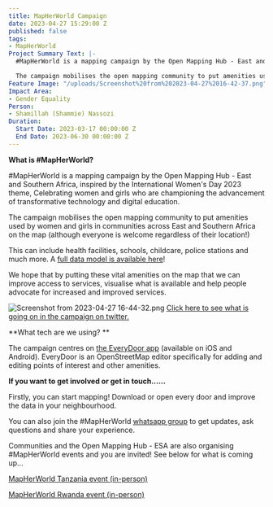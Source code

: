 ```yaml
---
title: MapHerWorld Campaign
date: 2023-04-27 15:29:00 Z
published: false
tags:
- MapHerWorld
Project Summary Text: |-
  #MapHerWorld is a mapping campaign by the Open Mapping Hub - East and Southern Africa, inspired by the International Women's Day 2023 theme, Celebrating women and girls who are championing the advancement of transformative technology and digital education.

  The campaign mobilises the open mapping community to put amenities used by women and girls in communities across East and Southern Africa on the map (although everyone is welcome regardless of their location!)
Feature Image: "/uploads/Screenshot%20from%202023-04-27%2016-42-37.png"
Impact Area:
- Gender Equality
Person:
- Shamillah (Shammie) Nassozi
Duration:
  Start Date: 2023-03-17 00:00:00 Z
  End Date: 2023-06-30 00:00:00 Z
---
```


**What is #MapHerWorld?**

#MapHerWorld is a mapping campaign by the Open Mapping Hub - East and Southern Africa, inspired by the International Women's Day 2023 theme, Celebrating women and girls who are championing the advancement of transformative technology and digital education.

The campaign mobilises the open mapping community to put amenities used by women and girls in communities across East and Southern Africa on the map (although everyone is welcome regardless of their location!)

This can include health facilities, schools, childcare, police stations and much more. A [full data model is available here](https://docs.google.com/document/d/1aIaYkWQlxq-E6ofRrvYdXageqWJCkSMGSi2CicLU5wM/edit?usp=sharing)!

We hope that by putting these vital amenities on the map that we can improve access to services, visualise what is available and help people advocate for increased and improved services.

![Screenshot from 2023-04-27 16-44-32.png](/uploads/Screenshot%20from%202023-04-27%2016-44-32.png)
[Click here to see what is going on in the campaign on twitter.](https://twitter.com/search?q=%23mapherworld&src=typed_query)

**What tech are we using? **

The campaign centres on [the EveryDoor app](https://every-door.app/) (available on iOS and Android). EveryDoor is an OpenStreetMap editor specifically for adding and editing points of interest and other amenities.

**If you want to get involved or get in touch......**

Firstly, you can start mapping! Download or open every door and improve the data in your neighbourhood.

You can also join the #MapHerWorld [whatsapp group](https://chat.whatsapp.com/Dl7UeKmH9mZ3csygQxcwJT) to get updates, ask questions and share your experience.

Communities and the Open Mapping Hub - ESA are also organising #MapHerWorld events and you are invited! See below for what is coming up...

[MapHerWorld Tanzania event (in-person)](https://twitter.com/openmapping_esa/status/1650459891797032960/photo/1)

[MapHerWorld Rwanda event (in-person)](https://twitter.com/osm_Rwanda/status/1651504905918488578?s=20)